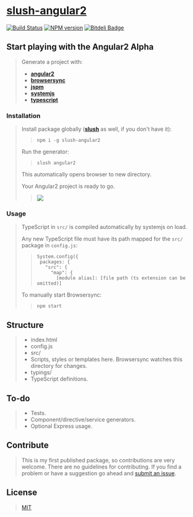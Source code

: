 [slush-angular2](https://www.npmjs.com/package/slush-angular2)
==============

[![Build Status](https://travis-ci.org/TheVelourFog/slush-angular2.svg?branch=master)](https://travis-ci.org/TheVelourFog/slush-angular2) [![NPM version](https://badge-me.herokuapp.com/api/npm/slush-angular2.png)](http://badges.enytc.com/for/npm/slush-angular2) [![Bitdeli Badge](https://d2weczhvl823v0.cloudfront.net/TheVelourFog/slush-angular2/trend.png)](https://bitdeli.com/free "Bitdeli Badge")

## Start playing with the Angular2 Alpha
>Generate a project with:
>* **[angular2](https://www.npmjs.com/package/angular2)**
>* **[browsersync](https://www.npmjs.com/package/browser-sync)**
>* **[jspm](https://www.jspm.io)**
>* **[systemjs](https://www.npmjs.com/package/systemjs)**
>* **[typescript](https://typescriptlang.org)**

### Installation
>Install package globally (**[slush](https://www.npmjs.com/package/slush)** as well, if you don't have it):
>>`npm i -g slush-angular2`
>
>Run the generator:
>>`slush angular2`
>
>This automatically opens browser to new directory. 
>
>Your Angular2 project is ready to go.
>
>>![](http://i.imgur.com/85O2cvX.gif)

### Usage
>TypeScript in `src/` is compiled automatically by systemjs on load.
>
>Any new TypeScript file must have its path mapped for the `src/` package  in `config.js`:
>>```
>>System.config({
>>	packages: {
>>	  "src": {
>>	    "map": {
>>	      [module alias]: [file path (ts extension can be omitted)]
>>```
>
>To manually start Browsersync:
>>`npm start`

## Structure

>* index.html
>* config.js
>* src/
>  * Scripts, styles or templates here. Browsersync watches this directory for changes.
>* typings/
>  * TypeScript definitions.

## To-do
	
>* Tests.
>* Component/directive/service generators.
>* Optional Express usage.
	

## Contribute

>This is my first published package, so contributions are very welcome. There are no guidelines for contributing. If you find a problem or have a suggestion go ahead and [submit an issue](https://github.com/thevelourfog/slush-angular2/issues).

## License

>[MIT](https://github.com/thevelourfog/slush-angular2/blob/master/LICENSE)

